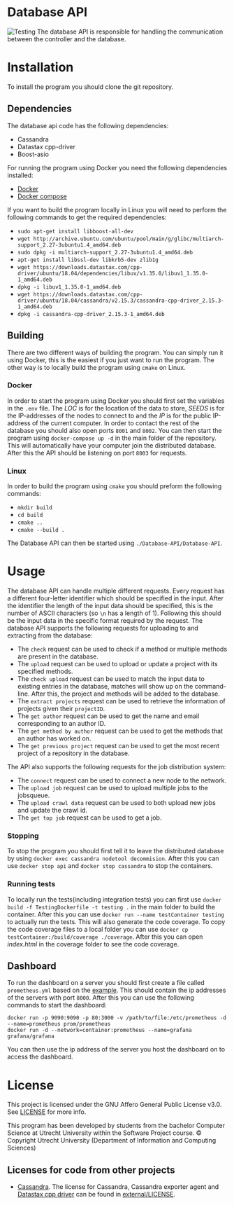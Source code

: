 # Database API
![Testing](https://github.com/SecureSECO/SearchSECODatabaseAPI/actions/workflows/testing.yml/badge.svg)
The database API is responsible for handling the communication between the controller and the database.

# Installation
To install the program you should clone the git repository.

## Dependencies
The database api code has the following dependencies:
* Cassandra
* Datastax cpp-driver
* Boost-asio

For running the program using Docker you need the following dependencies installed:
* [Docker](https://docs.docker.com/get-docker/)
* [Docker compose](https://docs.docker.com/compose/install/)

If you want to build the program locally in Linux you will need to perform the following commands to get the required dependencies:
* `sudo apt-get install libboost-all-dev`
* `wget http://archive.ubuntu.com/ubuntu/pool/main/g/glibc/multiarch-support_2.27-3ubuntu1.4_amd64.deb`
* `sudo dpkg -i multiarch-support_2.27-3ubuntu1.4_amd64.deb`
* `apt-get install libssl-dev libkrb5-dev zlib1g`
* `wget https://downloads.datastax.com/cpp-driver/ubuntu/18.04/dependencies/libuv/v1.35.0/libuv1_1.35.0-1_amd64.deb`
* `dpkg -i libuv1_1.35.0-1_amd64.deb`
* `wget https://downloads.datastax.com/cpp-driver/ubuntu/18.04/cassandra/v2.15.3/cassandra-cpp-driver_2.15.3-1_amd64.deb`
* `dpkg -i cassandra-cpp-driver_2.15.3-1_amd64.deb`

## Building
There are two different ways of building the program. You can simply run it using Docker, this is the easiest if you just want to run the program. The other way is to locally build the program using `cmake` on Linux.

### Docker
In order to start the program using Docker you should first set the variables in the `.env` file. The _LOC_ is for the location of the data to store, _SEEDS_ is for the IP-addresses of the nodes to connect to and the _IP_ is for the public IP-address of the current computer. In order to contact the rest of the database you should also open ports `8001` and `8002`. You can then start the program using `docker-compose up -d` in the main folder of the repository. This will automatically have your computer join the distributed database. After this the API should be listening on port `8003` for requests.

### Linux
In order to build the program using `cmake` you should preform the following commands:
* `mkdir build`
* `cd build`
* `cmake ..`
* `cmake --build .`

The Database API can then be started using `./Database-API/Database-API`.

# Usage

The database API can handle multiple different requests. Every request has a different four-letter identifier which should be specified in the input. After the identifier the length of the input data should be specified, this is the number of ASCII characters (so `\n` has a length of 1). Following this should be the input data in the specific format required by the request. The database API supports the following requests for uploading to and extracting from the database:
* The `check` request can be used to check if a method or multiple methods are present in the database.
* The `upload` request can be used to upload or update a project with its specified methods.
* The `check upload` request can be used to match the input data to existing entries in the database, matches will show up on the command-line. After this, the project and methods will be added to the database.
* The `extract projects` request can be used to retrieve the information of projects given their `projectID`.
* The `get author` request can be used to get the name and email corresponding to an author ID.
* The `get method by author` request can be used to get the methods that an author has worked on.
* The `get previous project` request can be used to get the most recent project of a repository in the database.

The API also supports the following requests for the job distribution system:
* The `connect` request can be used to connect a new node to the network.
* The `upload job` request can be used to upload multiple jobs to the jobsqueue.
* The `upload crawl data` request can be used to both upload new jobs and update the crawl id.
* The `get top job` request can be used to get a job.

### Stopping

To stop the program you should first tell it to leave the distributed database by using `docker exec cassandra nodetool decommision`. After this you can use `docker stop api` and `docker stop cassandra` to stop the containers.

### Running tests

To locally run the tests(including integration tests) you can first use `docker build -f TestingDockerfile -t testing .` in the main folder to build the container. After this you can use `docker run --name testContainer testing` to actually run the tests. This will also generate the code coverage. To copy the code coverage files to a local folder you can use `docker cp testContainer:/build/coverage ./coverage`. After this you can open _index.html_ in the coverage folder to see the code coverage.

## Dashboard
To run the dashboard on a server you should first create a file called `prometheus.yml` based on the [example](https://prometheus.io/docs/prometheus/latest/configuration/configuration/). This should contain the ip addresses of the servers with port `8000`. After this you can use the following commands to start the dashboard:
```
docker run -p 9090:9090 -p 80:3000 -v /path/to/file:/etc/prometheus -d --name=prometheus prom/prometheus
docker run -d --network=container:prometheus --name=grafana grafana/grafana
```
You can then use the ip address of the server you host the dashboard on to access the dashboard.

# License

This project is licensed under the GNU Affero General Public License v3.0. See [LICENSE](LICENSE) for more info.

This program has been developed by students from the bachelor Computer Science at Utrecht University within the Software Project course.
© Copyright Utrecht University (Department of Information and Computing Sciences)

## Licenses for code from other projects
* [Cassandra](https://cassandra.apache.org/). The license for Cassandra, Cassandra exporter agent and [Datastax cpp driver](https://github.com/datastax/cpp-driver) can be found in [external/LICENSE](external/LICENSE.txt). 
